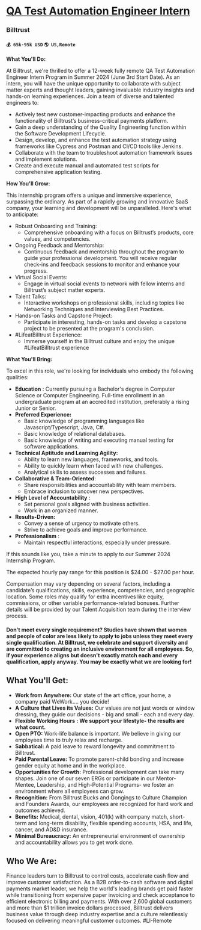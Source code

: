 # [QA Test Automation Engineer Intern](https://www.remotewlb.com/apply/qa-test-automation-engineer-intern-40377)  
### Billtrust  
#### `💰 65k-95k USD` `🌎 US,Remote`  

**What You'll Do:**

At Billtrust, we're thrilled to offer a 12-week fully remote QA Test Automation Engineer Intern Program in Summer 2024 (June 3rd Start Date). As an intern, you will have the unique opportunity to collaborate with subject matter experts and thought leaders, gaining invaluable industry insights and hands-on learning experiences. Join a team of diverse and talented engineers to:

  * Actively test new customer-impacting products and enhance the functionality of Billtrust’s business-critical payments platform.
  * Gain a deep understanding of the Quality Engineering function within the Software Development Lifecycle.
  * Design, develop, and enhance the test automation strategy using frameworks like Cypress and Postman and CI/CD tools like Jenkins.
  * Collaborate with the team to troubleshoot automation framework issues and implement solutions.
  * Create and execute manual and automated test scripts for comprehensive application testing.

**How You'll Grow:**

This internship program offers a unique and immersive experience, surpassing the ordinary. As part of a rapidly growing and innovative SaaS company, your learning and development will be unparalleled. Here's what to anticipate:

  * Robust Onboarding and Training:
    * Comprehensive onboarding with a focus on Billtrust’s products, core values, and competencies.
  * Ongoing Feedback and Mentorship:
    * Continuous feedback and mentorship throughout the program to guide your professional development. You will receive regular check-ins and feedback sessions to monitor and enhance your progress.
  * Virtual Social Events:
    * Engage in virtual social events to network with fellow interns and Billtrust’s subject matter experts.
  * Talent Talks:
    * Interactive workshops on professional skills, including topics like Networking Techniques and Interviewing Best Practices.
  * Hands-on Tasks and Capstone Project:
    * Participate in interesting, hands-on tasks and develop a capstone project to be presented at the program's conclusion.
  * #LifeatBilltrust Experience:
    * Immerse yourself in the Billtrust culture and enjoy the unique #LifeatBilltrust experience

**What You'll Bring:**

To excel in this role, we're looking for individuals who embody the following qualities:

  * **Education** : Currently pursuing a Bachelor's degree in Computer Science or Computer Engineering. Full-time enrollment in an undergraduate program at an accredited institution, preferably a rising Junior or Senior.
  * **Preferred Experience:**
    * Basic knowledge of programming languages like Javascript/Typescript, Java, C#.
    * Basic knowledge of relational databases.
    * Basic knowledge of writing and executing manual testing for software applications.
  * **Technical Aptitude and Learning Agility:**
    * Ability to learn new languages, frameworks, and tools.
    * Ability to quickly learn when faced with new challenges.
    * Analytical skills to assess successes and failures.
  * **Collaborative & Team-Oriented**: 
    * Share responsibilities and accountability with team members.
    * Embrace inclusion to uncover new perspectives.
  * **High Level of Accountability** : 
    * Set personal goals aligned with business activities.
    * Work in an organized manner.
  * **Results-Driven:**
    * Convey a sense of urgency to motivate others.
    * Strive to achieve goals and improve performance.
  * **Professionalism** : 
    * Maintain respectful interactions, especially under pressure.

If this sounds like you, take a minute to apply to our Summer 2024 Internship Program.

The expected hourly pay range for this position is $24.00 - $27.00 per hour.

Compensation may vary depending on several factors, including a candidate’s qualifications, skills, experience, competencies, and geographic location. Some roles may qualify for extra incentives like equity, commissions, or other variable performance-related bonuses. Further details will be provided by our Talent Acquisition team during the interview process.

#### **Don't meet every single requirement? Studies have shown that women and people of color are less likely to apply to jobs unless they meet every single qualification. At Billtrust, we celebrate and support diversity and are committed to creating an inclusive environment for all employees. So, if your experience aligns but doesn't exactly match each and every qualification, apply anyway. You may be exactly what we are looking for!**

## What You'll Get:

  * **Work from Anywhere:** Our state of the art office, your home, a company paid WeWork.... you decide! 
  * **A Culture that Lives its Values:** Our values are not just words or window dressing, they guide our decisions - big and small - each and every day.
  * **Flexible** **Working Hours** **: We support your lifestyle- the results are what count.**
  * **Open PTO:** Work-life balance is important. We believe in giving our employees time to truly relax and recharge.
  * **Sabbatical:** A paid leave to reward longevity and commitment to Billtrust. 
  * **Paid Parental Leave:** To promote parent-child bonding and increase gender equity at home and in the workplace.
  * **Opportunities for Growth:** Professional development can take many shapes. Join one of our seven ERGs or participate in our Mentor-Mentee, Leadership, and High-Potential Programs- we foster an environment where all employees can grow.
  * **Recognition:** From Billtrust Bucks and Gongings to Culture Champion and Founders Awards, our employees are recognized for hard work and outcomes achieved.
  * **Benefits:** Medical, dental, vision, 401(k) with company match, short-term and long-term disability, flexible spending accounts, HSA, and life, cancer, and AD&D insurance.
  * **Minimal Bureaucracy:** An entrepreneurial environment of ownership and accountability allows you to get work done.

## Who We Are:

Finance leaders turn to Billtrust to control costs, accelerate cash flow and improve customer satisfaction. As a B2B order-to-cash software and digital payments market leader, we help the world's leading brands get paid faster while transitioning from expensive paper invoicing and check acceptance to efficient electronic billing and payments. With over 2,600 global customers and more than $1 trillion invoice dollars processed, Billtrust delivers business value through deep industry expertise and a culture relentlessly focused on delivering meaningful customer outcomes. #LI-Remote

